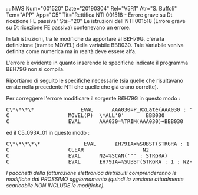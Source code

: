  :  : NWS Num="001520" Date="20190304" Rel="V5R1" Atr="S. Buffoli" Tem="APP" App="C5" Tit="Rettifica NTI 001518 - Errore grave su Dt ricezione FE passiva" Sts="20"
Le istruzioni dell'NTI 001518 (Errore grave su Dt ricezione FE passiva) contenevano un errore.

In tali istruzioni, tra le modifiche da apportare al B£H79G, c'era la definizione (tramite MOVEL) della variabile BBB030. Tale Variabile veniva definita come numerica ma in realtà deve essere alfa.

L'errore è evidente in quanto inserendo le specifiche indicate il programma B£H79G non si compila.

Riportiamo di seguito le specifiche necessarie (sia quelle che risultavano errate nella precedente
NTI che quelle che già erano corrette).

Per correggere l'errore modificare il sorgente B£H79G in questo modo : 
<pre>
C\*\*\*\*               EVAL      AAA030=P_RxLate(AAA030 : 'Z' : '')
C                   MOVEL(P)  \*ALL'0'       BBB030           30
C                   EVAL      AAA030=%TRIM(AAA030)+BBB030
</pre>

ed il C5_093A_01 in questo modo : 
<pre>
C\*\*\*\*\*              EVAL      £H79IA=%SUBST(STRGRA : 1 : 28)
C                   CLEAR                   N2                2 0
C                   EVAL      N2=%SCAN('"' : STRGRA)
C                   EVAL      £H79IA=%SUBST(STRGRA : 1 : N2-1)
</pre>

<i>I pacchetti della fatturazione elettronica distribuiti comprenderanno le modifiche dal PROSSIMO
aggiornamento (quindi la versione attualmente scaricabile NON INCLUDE le modifiche).</i> 
